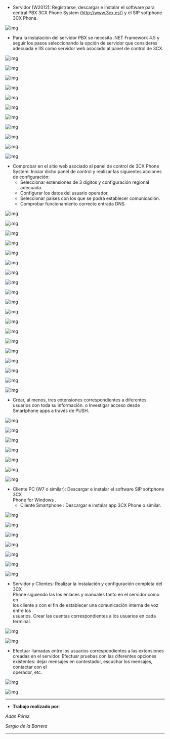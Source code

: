 * Servidor (W2012): Registrarse, descargar e instalar el software para central PBX 3CX Phone System (http://www.3cx.es/) y el SIP softphone 3CX Phone.

![img](./img/000238.png)

* Para la
 instalación del servidor PBX se necesita .NET Framework 4.5 y seguir los
pasos
seleccionando
la opción de servidor que consideres adecuada e IIS como
servidor web asociado al panel de control de 3CX.

![img](./img/000239.png)

![img](./img/000240.png)

![img](./img/000241.png)

![img](./img/000242.png)

![img](./img/000243.png)

![img](./img/000244.png)

![img](./img/000245.png)

![img](./img/000246.png)

![img](./img/000247.png)

![img](./img/000248.png)

![img](./img/000249.png)

* Comprobar  en el  sitio  web  asociado  al  panel  de  control  de  3CX  Phone  
System.  Iniciar  dicho  panel  de  control  y  realizar  las  siguientes  acciones
  de
configuración:
  * Seleccionar extensiones de 3 dígitos y configuración regional adecuada.
  * Configurar los datos del usuario operador.
  * Seleccionar países con los que se podrá establecer comunicación.
  * Comprobar funcionamiento correcto entrada DNS.

![img](./img/000272.png)

![img](./img/000251.png)

![img](./img/000252.png)

![img](./img/000253.png)

![img](./img/000254.png)

![img](./img/000255.png)

![img](./img/000256.png)

![img](./img/000257.png)

![img](./img/000258.png)

![img](./img/000259.png)

![img](./img/000260.png)

![img](./img/000261.png)

![img](./img/000262.png)

![img](./img/000263.png)

![img](./img/000264.png)

![img](./img/000265.png)

![img](./img/000266.png)

![img](./img/000267.png)

![img](./img/000268.png)

* Crear,   al   menos,
tres
   extensiones   correspondientes   a   diferentes
usuarios con toda su información.
o
Investigar
 acceso desde Smartphone apps a través de
 PUSH.

![img](./img/000269.png)

![img](./img/000271.png)

![img](./img/000273.png)

![img](./img/000274.png)

![img](./img/000275.png)

![img](./img/000276.png)

![img](./img/000277.png)

* Cliente
PC
(W7  o  similar):  Descargar  e  instalar  el  software  SIP  softphone  3CX  
Phone
 for Windows
.
  * Cliente Smartphone
: Descargar e instalar app 3CX Phone o similar.

![img](./img/000278.png)

![img](./img/000279.png)

![img](./img/000280.png)

![img](./img/000281.png)

![img](./img/000282.png)

![img](./img/000283.png)

![img](./img/000284.png)

* Servidor  y  Clientes:  Realizar  la  instalación  y  configuración  completa  del  3CX  
Phone
  siguiendo  las  los  enlaces  y  manuales  tanto  en  el  servidor  como  en  
los
cliente
s  con  el  fin  de  establecer  una  comunicación  interna  de  voz  entre  los  
usuarios.  Crear las cuentas correspondientes a los usuarios en cada terminal.

![img](./img/000288.png)

![img](./img/000289.png)

* Efectuar   llamadas   entre   los   usuarios   correspondientes   a   las   extensiones   
creadas en el servidor. Efectuar pruebas con las diferentes opciones existentes:
dejar   mensajes   en   contestador,   escuchar   los   mensajes,   contactar   con   el   
operador, etc.

![img](./img/000290.png)

![img](./img/000291.png)

---

* **Trabajo realizado por**:

*Adán Pérez*

*Sergio de la Barrera*

---
